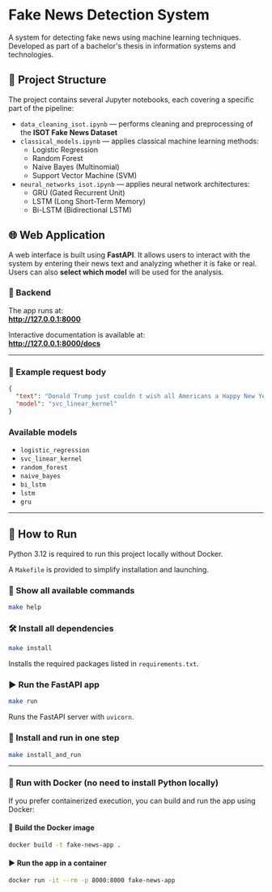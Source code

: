# Fake News Detection System
A system for detecting fake news using machine learning techniques. Developed as part of a bachelor's thesis in information systems and technologies.


## 📂 Project Structure

The project contains several Jupyter notebooks, each covering a specific part of the pipeline:

- `data_cleaning_isot.ipynb` — performs cleaning and preprocessing of the **ISOT Fake News Dataset**
- `classical_models.ipynb` — applies classical machine learning methods:
  - Logistic Regression
  - Random Forest
  - Naive Bayes (Multinomial)
  - Support Vector Machine (SVM)
- `neural_networks_isot.ipynb` — applies neural network architectures:
  - GRU (Gated Recurrent Unit)
  - LSTM (Long Short-Term Memory)
  - Bi-LSTM (Bidirectional LSTM)

## 🌐 Web Application

A web interface is built using **FastAPI**. It allows users to interact with the system by entering their news text and analyzing whether it is fake or real. Users can also **select which model** will be used for the analysis.

### 🔌 Backend

The app runs at:  
**http://127.0.0.1:8000**

Interactive documentation is available at:  
**http://127.0.0.1:8000/docs**

---

### 📨 Example request body

```json
{
  "text": "Donald Trump just couldn t wish all Americans a Happy New Year and leave it at that. Instead, he had to give a shout out to his enemies, haters and  the very dishonest fake news media.  The former reality show star had just one job to do and he couldn t do it. As our Country rapidly grows stronger and smarter, I want to wish all of my friends, supporters, enemies, haters, and even the very dishonest Fake News Media, a Happy and Healthy New Year,  President Angry Pants tweeted.  2018 will be a great year for America! As our Country rapidly grows stronger and smarter, I want to wish all of my friends, supporters, enemies, haters, and even the very dishonest Fake News Media, a Happy and Healthy New Year. 2018 will be a great year for America!  Donald J. Trump (@realDonaldTrump) December 31, 2017Trump s tweet went down about as welll as you d expect.What kind of president sends a New Year s greeting like this despicable, petty, infantile gibberish? Only Trump! His lack of decency won t even allow him to rise above the gutter long enough to wish the American citizens a happy new year!  Bishop Talbert Swan (@TalbertSwan) December 31, 2017no one likes you  Calvin (@calvinstowell) December 31, 2017Your impeachment would make 2018 a great year for America, but I ll also accept regaining control of Congress.  Miranda Yaver (@mirandayaver) December 31, 2017Do you hear yourself talk? When you have to include that many people that hate you you have to wonder? Why do the they all hate me?  Alan Sandoval (@AlanSandoval13) December 31, 2017Who uses the word Haters in a New Years wish??  Marlene (@marlene399) December 31, 2017You can t just say happy new year?  Koren pollitt (@Korencarpenter) December 31, 2017Here s Trump s New Year s Eve tweet from 2016.Happy New Year to all, including to my many enemies and those who have fought me and lost so badly they just don t know what to do. Love!  Donald J. Trump (@realDonaldTrump) December 31, 2016This is nothing new for Trump. He s been doing this for years.Trump has directed messages to his  enemies  and  haters  for New Year s, Easter, Thanksgiving, and the anniversary of 9/11. pic.twitter.com/4FPAe2KypA  Daniel Dale (@ddale8) December 31, 2017Trump s holiday tweets are clearly not presidential.How long did he work at Hallmark before becoming President?  Steven Goodine (@SGoodine) December 31, 2017He s always been like this . . . the only difference is that in the last few years, his filter has been breaking down.  Roy Schulze (@thbthttt) December 31, 2017Who, apart from a teenager uses the term haters?  Wendy (@WendyWhistles) December 31, 2017he s a fucking 5 year old  Who Knows (@rainyday80) December 31, 2017So, to all the people who voted for this a hole thinking he would change once he got into power, you were wrong! 70-year-old men don t change and now he s a year older.Photo by Andrew Burton/Getty Images.",
  "model": "svc_linear_kernel"
}
```

### Available models

- `logistic_regression`
- `svc_linear_kernel`
- `random_forest`
- `naive_bayes`
- `bi_lstm`
- `lstm`
- `gru`

---

## 🚀 How to Run

Python 3.12 is required to run this project locally without Docker.

A `Makefile` is provided to simplify installation and launching.

### 🔧 Show all available commands

```bash
make help
```

### 🛠️ Install all dependencies

```bash
make install
```

Installs the required packages listed in `requirements.txt`.

### ▶️ Run the FastAPI app

```bash
make run
```

Runs the FastAPI server with `uvicorn`.

### 🔄 Install and run in one step

```bash
make install_and_run
```

---

### 🐳 Run with Docker (no need to install Python locally)

If you prefer containerized execution, you can build and run the app using Docker:

#### 🔨 Build the Docker image

```bash
docker build -t fake-news-app .
```

#### ▶️ Run the app in a container

```bash
docker run -it --rm -p 8000:8000 fake-news-app
```

